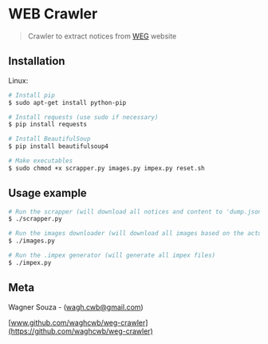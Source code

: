 # WEB Crawler
> Crawler to extract notices from [WEG](http://www.weg.net) website

## Installation

Linux:

```sh
# Install pip
$ sudo apt-get install python-pip

# Install requests (use sudo if necessary)
$ pip install requests

# Install BeautifulSoup
$ pip install beautifulsoup4

# Make executables
$ sudo chmod +x scrapper.py images.py impex.py reset.sh
```

## Usage example
```sh
# Run the scrapper (will download all notices and content to 'dump.json')
$ ./scrapper.py

# Run the images downloader (will download all images based on the actual path to 'data/notices/images')
$ ./images.py

# Run the .impex generator (will generate all impex files)
$ ./impex.py
```

## Meta

Wagner Souza - ([wagh.cwb@gmail.com](mailto:wagh.cwb@gmail.com))

[www.github.com/waghcwb/weg-crawler](https://github.com/waghcwb/weg-crawler)